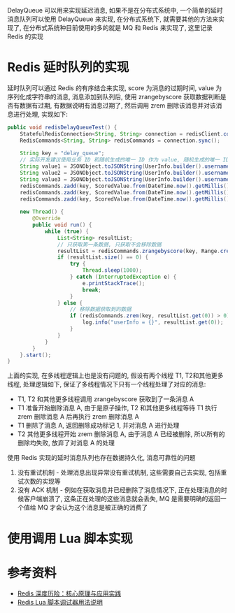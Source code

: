 DelayQueue 可以用来实现延迟消息, 如果不是在分布式系统中, 一个简单的延时消息队列可以使用 DelayQueue 来实现, 在分布式系统下, 就需要其他的方法来实现了, 在分布式系统种目前使用的多的就是 MQ 和 Redis 来实现了, 这里记录 Redis 的实现

# Redis 延时队列的实现

延时队列可以通过 Redis 的有序结合来实现, score 为消息的过期时间, value 为序列化成字符串的消息, 消息添加到队列后, 使用 zrangebyscore 获取数据判断是否有数据有过期, 有数据说明有消息过期了, 然后调用 zrem 删除该消息并对该消息进行处理, 实现如下:

```java
public void redisDelayQueueTest() {
    StatefulRedisConnection<String, String> connection = redisClient.connect();
    RedisCommands<String, String> redisCommands = connection.sync();
    
    String key = "delay_queue";
    // 实际开发建议使用业务 ID 和随机生成的唯一 ID 作为 value, 随机生成的唯一 ID 可以保证消息的唯一性, 业务 ID 可以避免 value 携带的信息过多
    String value1 = JSONObject.toJSONString(UserInfo.builder().username("lpw1").password("123").build());
    String value2 = JSONObject.toJSONString(UserInfo.builder().username("lpw2").password("123").build());
    String value3 = JSONObject.toJSONString(UserInfo.builder().username("lpw3").password("123").build());
    redisCommands.zadd(key, ScoredValue.from(DateTime.now().getMillis() + 1000 * 10, Optional.ofNullable(value1)));
    redisCommands.zadd(key, ScoredValue.from(DateTime.now().getMillis() + 1000 * 15, Optional.ofNullable(value2)));
    redisCommands.zadd(key, ScoredValue.from(DateTime.now().getMillis() + 1000 * 20, Optional.ofNullable(value3)));
    
    new Thread() {
        @Override
        public void run() {
            while (true) {
                List<String> resultList;
                // 只获取第一条数据, 只获取不会移除数据
                resultList = redisCommands.zrangebyscore(key, Range.create(0, DateTime.now().getMillis()), Limit.create(0, 1));
                if (resultList.size() == 0) {
                    try {
                        Thread.sleep(1000);
                    } catch (InterruptedException e) {
                        e.printStackTrace();
                        break;
                    }
                } else {
                    // 移除数据获取到的数据
                    if (redisCommands.zrem(key, resultList.get(0)) > 0) {
                        log.info("userInfo = {}", resultList.get(0));
                    }
                }
            }
        }
    }.start();
}
```

上面的实现, 在多线程逻辑上也是没有问题的, 假设有两个线程 T1, T2和其他更多线程, 处理逻辑如下, 保证了多线程情况下只有一个线程处理了对应的消息:

* T1, T2 和其他更多线程调用 zrangebyscore 获取到了一条消息 A
* T1 准备开始删除消息 A, 由于是原子操作, T2 和其他更多线程等待 T1 执行 zrem 删除消息 A 后再执行 zrem 删除消息 A
* T1 删除了消息 A, 返回删除成功标记 1, 并对消息 A 进行处理
* T2 其他更多线程开始 zrem 删除消息 A, 由于消息 A 已经被删除, 所以所有的删除均失败, 放弃了对消息 A 的处理

使用 Redis 实现的延时消息队列也存在数据持久化, 消息可靠性的问题

1. 没有重试机制 - 处理消息出现异常没有重试机制, 这些需要自己去实现, 包括重试次数的实现等
2. 没有 ACK 机制 - 例如在获取消息并已经删除了消息情况下, 正在处理消息的时候客户端崩溃了, 这条正在处理的这些消息就会丢失, MQ 是需要明确的返回一个值给 MQ 才会认为这个消息是被正确的消费了

# 使用调用 Lua 脚本实现



# 参考资料

* [Redis 深度历险：核心原理与应用实践](https://juejin.im/book/5afc2e5f6fb9a07a9b362527/section/5afc3643518825672034404b)
* [Redis Lua 脚本调试器用法说明](http://blog.huangz.me/2017/redis-lua-debuger-introduction.html)